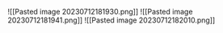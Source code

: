 ![[Pasted image 20230712181930.png]]
![[Pasted image 20230712181941.png]]
![[Pasted image 20230712182010.png]]
